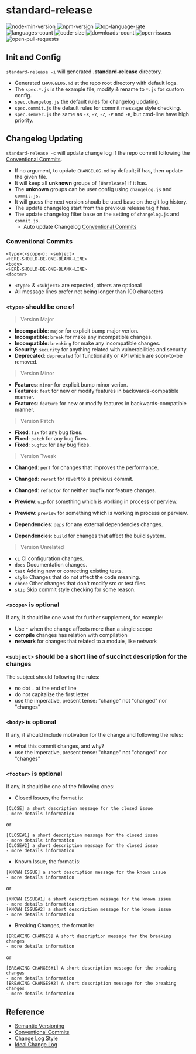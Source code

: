 # standard-release

![node-min-version](https://img.shields.io/node/v/v.svg)
![npm-version](https://img.shields.io/npm/v/@gkide/standard-release.svg)
![top-language-rate](https://img.shields.io/github/languages/top/gkide/standard-release.svg)
![languages-count](https://img.shields.io/github/languages/count/gkide/standard-release.svg)
![code-size](https://img.shields.io/github/languages/code-size/gkide/standard-release.svg)
![downloads-count](https://img.shields.io/github/downloads/gkide/standard-release/total.svg)
![open-issues](https://img.shields.io/github/issues/gkide/standard-release.svg)
![open-pull-requests](https://img.shields.io/github/issues-pr/gkide/standard-release.svg)

## Init and Config

`standard-release -i` will generated **.standard-release** directory.

- Generated `CHANGELOG.md` at the repo root directory with default logs.
- The `spec.*.js` is the example file, modify & rename to `*.js` for custom config.
- `spec.changelog.js` the default rules for changelog updating.
- `spec.commit.js` the default rules for commit message style checking.
- `spec.semver.js` the same as ``-X``, ``-Y``, ``-Z``, ``-P`` and ``-B``,
   but cmd-line have high priority.


## Changelog Updating

`standard-release -c` will update change log if the repo commit
following the [Conventional Commits](https://conventionalcommits.org).

- If no argument, to update `CHANGELOG.md` by default; if has, then update the given file.
- It will keep all **unknown** groups of `[Unrelease]` if it has.
- The **unknown** groups can be user config using `changelog.js` and `commit.js`.
- It will guess the next version shoulb be used base on the git log history.
- The update changelog start from the previous release tag if has.
- The update changelog filter base on the setting of `changelog.js` and `commit.js`.
  * Auto update Changelog [Conventional Commits](https://github.com/gkide/githooks/blob/master/Conventional.md)

### Conventional Commits

```
<type>(<scope>): <subject>
<HERE-SHOULD-BE-ONE-BLANK-LINE>
<body>
<HERE-SHOULD-BE-ONE-BLANK-LINE>
<footer>
```

- `<type>` & `<subject>` are expected, others are optional
- All message lines prefer not being longer than 100 characters

### `<type>` should be one of

> Version Major

- **Incompatible**: `major` for explicit bump major verion.
- **Incompatible**: `break` for make any incompatible changes.
- **Incompatible**: `breaking` for make any incompatible changes.
- **Security**: `security` for anything related with vulnerabilities and security.
- **Deprecated**: `deprecated` for functionality or API which are soon-to-be removed.

> Version Minor

- **Features**: `minor` for explicit bump minor verion.
- **Features**: `feat` for new or modify features in backwards-compatible manner.
- **Features**: `feature` for new or modify features in backwards-compatible manner.

> Version Patch

- **Fixed**: `fix` for any bug fixes.
- **Fixed**: `patch` for any bug fixes.
- **Fixed**: `bugfix` for any bug fixes.

> Version Tweak

- **Changed**: `perf` for changes that improves the performance.
- **Changed**: `revert` for revert to a previous commit.
- **Changed**: `refactor` for neither bugfix nor feature changes.

- **Preview**: `wip` for something which is working in process or perview.
- **Preview**: `preview` for something which is working in process or perview.

- **Dependencies**: `deps` for any external dependencies changes.
- **Dependencies**: `build` for changes that affect the build system.

> Version Unrelated

- `ci` CI configuration changes.
- `docs` Documentation changes.
- `test` Adding new or correcting existing tests.
- `style` Changes that do not affect the code meaning.
- `chore` Other changes that don't modify src or test files.
- `skip` Skip commit style checking for some reason.

### `<scope>` is optional

If any, it should be one word for further supplement, for example:

- Use `*` when the change affects more than a single scope
- **compile** changes has relation with compilation
- **network** for changes that related to a module, like network

### `<subject>` should be a short line of succinct description for the changes

The subject should following the rules:

- no dot `.` at the end of line
- do not capitalize the first letter
- use the imperative, present tense: "change" not "changed" nor "changes"

### `<body>` is optional

If any, it should include motivation for the change and following the rules:

- what this commit changes, and why?
- use the imperative, present tense: "change" not "changed" nor "changes"

### `<footer>` is optional

If any, it should be one of the following ones:

- Closed Issues, the format is:
```
[CLOSE] a short description message for the closed issue
- more details information
```
or

```
[CLOSE#1] a short description message for the closed issue
- more details information
[CLOSE#2] a short description message for the closed issue
- more details information
```

- Known Issue, the format is:
```
[KNOWN ISSUE] a short description message for the known issue
- more details information
```
or

```
[KNOWN ISSUE#1] a short description message for the known issue
- more details information
[KNOWN ISSUE#2] a short description message for the known issue
- more details information
```

- Breaking Changes, the format is:
```
[BREAKING CHANGES] A short description message for the breaking changes
- more details information
```
or

```
[BREAKING CHANGES#1] A short description message for the breaking changes
- more details information
[BREAKING CHANGES#2] A short description message for the breaking changes
- more details information
```

## Reference

- [Semantic Versioning](https://semver.org/)
- [Conventional Commits](https://github.com/conventional-commits/conventionalcommits.org)
- [Change Log Style](https://codingart.readthedocs.io/en/latest/ChangeLog.html)
- [Ideal Change Log](https://github.com/gkide/coding-style/blob/master/data/CHANGELOG.md)
